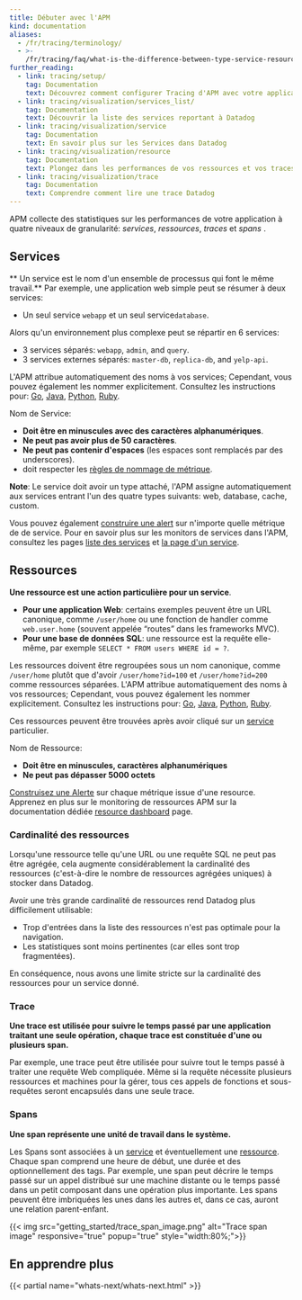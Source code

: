 ```yaml
---
title: Débuter avec l'APM
kind: documentation
aliases:
  - /fr/tracing/terminology/
  - >-
    /fr/tracing/faq/what-is-the-difference-between-type-service-resource-and-name
further_reading:
  - link: tracing/setup/
    tag: Documentation
    text: Découvrez comment configurer Tracing d'APM avec votre application
  - link: tracing/visualization/services_list/
    tag: Documentation
    text: Découvrir la liste des services reportant à Datadog
  - link: tracing/visualization/service
    tag: Documentation
    text: En savoir plus sur les Services dans Datadog
  - link: tracing/visualization/resource
    tag: Documentation
    text: Plongez dans les performances de vos ressources et vos traces
  - link: tracing/visualization/trace
    tag: Documentation
    text: Comprendre comment lire une trace Datadog
---
```

APM collecte des statistiques sur les performances de votre application à quatre niveaux de granularité: _services_, _ressources_, _traces_ et _spans_ .

## Services

** Un service est le nom d'un ensemble de processus qui font le même travail.**
Par exemple, une application web simple peut se résumer à deux services:

* Un seul service `webapp` et un seul service`database`.

Alors qu'un environnement plus complexe peut se répartir en 6 services:

* 3 services séparés: `webapp`, `admin`, and `query`.
* 3 services externes séparés:  `master-db`,  `replica-db`, and `yelp-api`.

L'APM attribue automatiquement des noms à vos services; Cependant, vous pouvez également les nommer explicitement. Consultez les instructions pour: [Go][1], [Java][2], [Python][3], [Ruby][4].

Nom de Service:

* **Doit être en minuscules avec des caractères alphanumériques**.
* **Ne peut pas avoir plus de 50 caractères**.
* **Ne peut pas contenir d'espaces** (les espaces sont remplacés par des underscores).
* doit respecter les [règles de nommage de métrique][5].

**Note**: Le service doit avoir un type attaché, l'APM assigne automatiquement aux services entrant l'un des quatre types suivants: web, database, cache, custom.

Vous pouvez également [construire une alert][6]  sur n'importe quelle métrique de de service. Pour en savoir plus sur les monitors de services dans l'APM, consultez les pages [liste des services][7] et [la page d'un service][8].

## Ressources

**Une ressource est une action particulière pour un service**.

* **Pour une application Web**: certains exemples peuvent être un URL canonique, comme `/user/home` ou une fonction de handler comme `web.user.home` (souvent appelée “routes” dans les frameworks MVC).
* **Pour une base de données SQL**: une ressource est la requête elle-même, par exemple `SELECT * FROM users WHERE id = ?`.

Les ressources doivent être regroupées sous un nom canonique, comme `/user/home` plutôt que d'avoir `/user/home?id=100` et `/user/home?id=200` comme ressources séparées. L'APM attribue automatiquement des noms à vos ressources; Cependant, vous pouvez également les nommer explicitement. Consultez les instructions pour: [Go][9], [Java][2], [Python][10], [Ruby][11].

Ces ressources peuvent être trouvées après avoir cliqué sur un [service][8] particulier.

Nom de Ressource:

* **Doit être en minuscules, caractères alphanumériques**
* **Ne peut pas dépasser 5000 octets**

[Construisez une Alerte][12] sur chaque métrique issue d'une resource. Apprenez en plus sur le monitoring de ressources APM sur la documentation dédiée [resource dashboard][13] page.

### Cardinalité des ressources

Lorsqu'une ressource telle qu'une URL ou une requête SQL ne peut pas être agrégée, cela augmente considérablement la cardinalité des ressources (c'est-à-dire le nombre de ressources agrégées uniques) à stocker dans Datadog.

Avoir une très grande cardinalité de ressources rend Datadog plus difficilement utilisable:

* Trop d'entrées dans la liste des ressources n'est pas optimale pour la navigation.
* Les statistiques sont moins pertinentes (car elles sont trop fragmentées).

En conséquence, nous avons une limite stricte sur la cardinalité des ressources pour un service donné.

### Trace

**Une trace est utilisée pour suivre le temps passé par une application traitant une seule opération, chaque trace est constituée d'une ou plusieurs span.**

Par exemple, une trace peut être utilisée pour suivre tout le temps passé à traiter une requête Web compliquée. Même si la requête  nécessite plusieurs ressources et machines pour la gérer, tous ces appels de fonctions et sous-requêtes seront encapsulés dans une seule trace.

### Spans

**Une span représente une unité de travail dans le système.**

Les Spans sont associées à un [service][8] et éventuellement une [ressource][13]. Chaque span comprend une heure de début, une durée et des optionnellement des tags. Par exemple, une span peut décrire le temps passé sur un appel distribué sur une machine distante ou le temps passé dans un petit composant dans une opération plus importante. Les spans peuvent être imbriquées les unes dans les autres et, dans ce cas, auront une relation parent-enfant.

{{< img src="getting_started/trace_span_image.png" alt="Trace span image" responsive="true" popup="true" style="width:80%;">}}

## En apprendre plus

{{< partial name="whats-next/whats-next.html" >}}

[1]: https://godoc.org/gopkg.in/DataDog/dd-trace-go.v1/ddtrace/tracer/#service
[2]: /tracing/setup/java/#configuration
[3]: http://pypi.datadoghq.com/trace/docs/#get-started
[4]: http://www.rubydoc.info/gems/ddtrace/
[5]: /developers/metrics/
[6]: /monitors/monitor_types/apm/
[7]: /tracing/visualization/services_list/
[8]: /tracing/visualization/service
[9]: /tracing/setup/go/
[10]: /tracing/setup/python/
[11]: /tracing/setup/ruby/
[12]: /tracing/faq/how-to-create-a-monitor-over-every-resource-apm
[13]: /tracing/visualization/resource